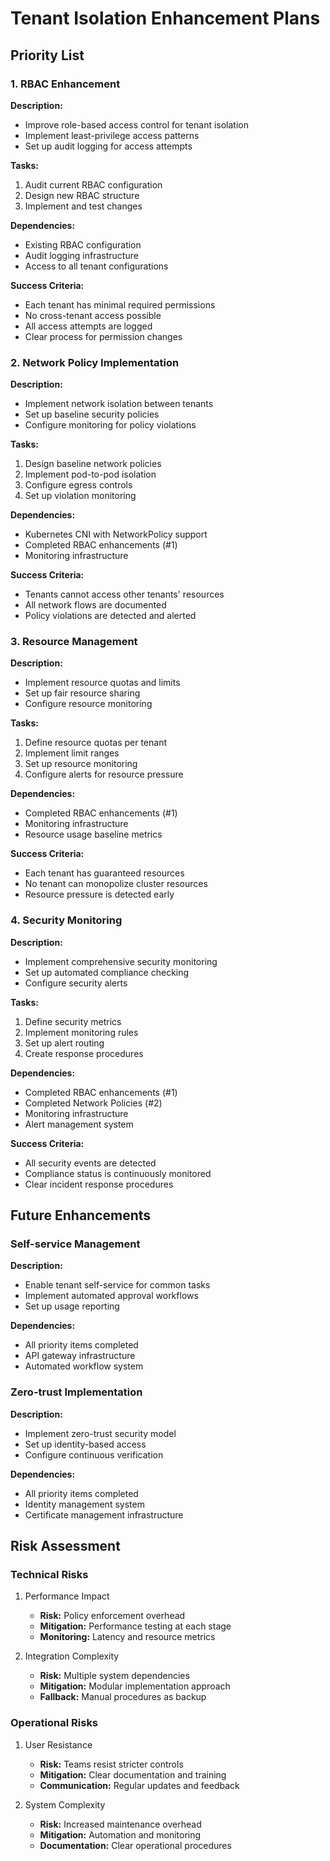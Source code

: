 # Tenant Isolation Enhancement Plans

## Priority List

### 1. RBAC Enhancement
**Description:**
- Improve role-based access control for tenant isolation
- Implement least-privilege access patterns
- Set up audit logging for access attempts

**Tasks:**
1. Audit current RBAC configuration
2. Design new RBAC structure
3. Implement and test changes

**Dependencies:**
- Existing RBAC configuration
- Audit logging infrastructure
- Access to all tenant configurations

**Success Criteria:**
- Each tenant has minimal required permissions
- No cross-tenant access possible
- All access attempts are logged
- Clear process for permission changes

### 2. Network Policy Implementation
**Description:**
- Implement network isolation between tenants
- Set up baseline security policies
- Configure monitoring for policy violations

**Tasks:**
1. Design baseline network policies
2. Implement pod-to-pod isolation
3. Configure egress controls
4. Set up violation monitoring

**Dependencies:**
- Kubernetes CNI with NetworkPolicy support
- Completed RBAC enhancements (#1)
- Monitoring infrastructure

**Success Criteria:**
- Tenants cannot access other tenants' resources
- All network flows are documented
- Policy violations are detected and alerted

### 3. Resource Management
**Description:**
- Implement resource quotas and limits
- Set up fair resource sharing
- Configure resource monitoring

**Tasks:**
1. Define resource quotas per tenant
2. Implement limit ranges
3. Set up resource monitoring
4. Configure alerts for resource pressure

**Dependencies:**
- Completed RBAC enhancements (#1)
- Monitoring infrastructure
- Resource usage baseline metrics

**Success Criteria:**
- Each tenant has guaranteed resources
- No tenant can monopolize cluster resources
- Resource pressure is detected early

### 4. Security Monitoring
**Description:**
- Implement comprehensive security monitoring
- Set up automated compliance checking
- Configure security alerts

**Tasks:**
1. Define security metrics
2. Implement monitoring rules
3. Set up alert routing
4. Create response procedures

**Dependencies:**
- Completed RBAC enhancements (#1)
- Completed Network Policies (#2)
- Monitoring infrastructure
- Alert management system

**Success Criteria:**
- All security events are detected
- Compliance status is continuously monitored
- Clear incident response procedures

## Future Enhancements

### Self-service Management
**Description:**
- Enable tenant self-service for common tasks
- Implement automated approval workflows
- Set up usage reporting

**Dependencies:**
- All priority items completed
- API gateway infrastructure
- Automated workflow system

### Zero-trust Implementation
**Description:**
- Implement zero-trust security model
- Set up identity-based access
- Configure continuous verification

**Dependencies:**
- All priority items completed
- Identity management system
- Certificate management infrastructure

## Risk Assessment

### Technical Risks
1. Performance Impact
   - **Risk:** Policy enforcement overhead
   - **Mitigation:** Performance testing at each stage
   - **Monitoring:** Latency and resource metrics

2. Integration Complexity
   - **Risk:** Multiple system dependencies
   - **Mitigation:** Modular implementation approach
   - **Fallback:** Manual procedures as backup

### Operational Risks
1. User Resistance
   - **Risk:** Teams resist stricter controls
   - **Mitigation:** Clear documentation and training
   - **Communication:** Regular updates and feedback

2. System Complexity
   - **Risk:** Increased maintenance overhead
   - **Mitigation:** Automation and monitoring
   - **Documentation:** Clear operational procedures
